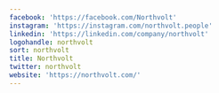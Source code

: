 ```yaml
---
facebook: 'https://facebook.com/Northvolt'
instagram: 'https://instagram.com/northvolt.people'
linkedin: 'https://linkedin.com/company/northvolt'
logohandle: northvolt
sort: northvolt
title: Northvolt
twitter: northvolt
website: 'https://northvolt.com/'
---
```

